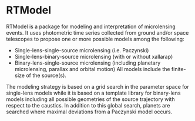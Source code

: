 # RTModel
RTModel is a package for modeling and interpretation of microlensing events. It uses photometric time series collected from ground and/or space telescopes to propose one or more possible models among the following:
- Single-lens-single-source microlensing (i.e. Paczynski)
- Single-lens-binary-source microlensing (with or without xallarap)
- Binary-lens-single-source microlensing (including planetary microlensing, parallax and orbital motion)
All models include the finite-size of the source(s).

The modeling strategy is based on a grid search in the parameter space for single-lens models while it is based on a template library for binary-lens models including all possible geometries of the source trajectory with respect to the caustics. In addition to this global search, planets are searched where maximal deviations from a Paczynski model occurs.

